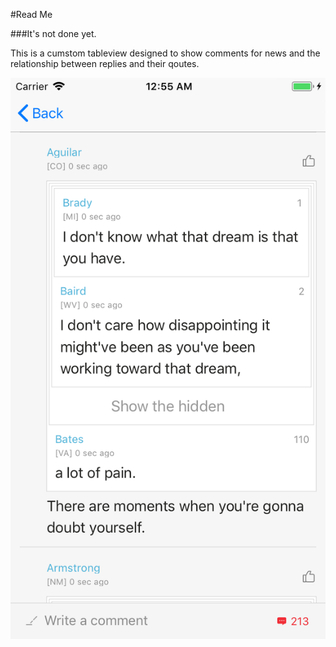 #Read Me

###It's not done yet. 

This is a cumstom tableview designed to show comments for news and the relationship between replies and their qoutes.

![](./screenshot/scene_1.png 'scene 1')